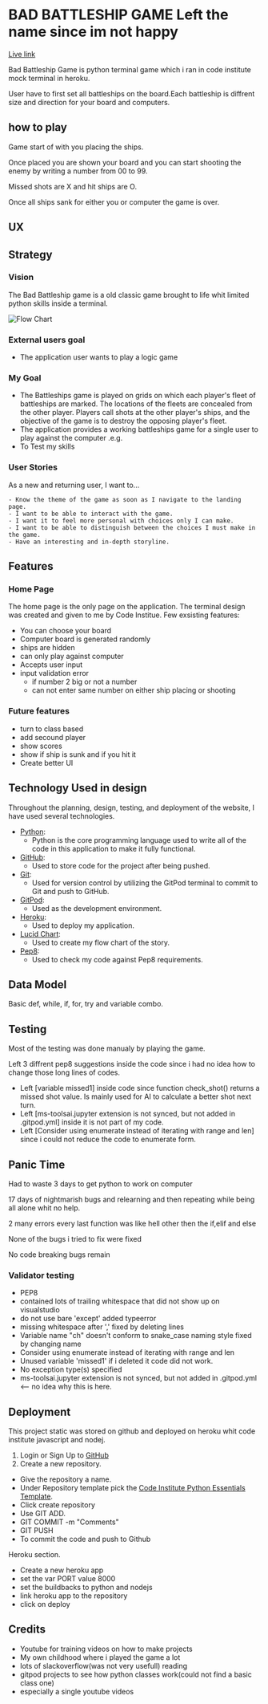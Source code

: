 # BAD BATTLESHIP GAME Left the name since im not happy

[Live link](https://very-bad-battleship.herokuapp.com/)

Bad Battleship Game is python terminal game which i ran in code institute mock terminal in heroku.

User have to first set all battleships on the board.Each battleship is diffrent size and direction for your board and computers.

## how to play

Game start of with you placing the ships.

Once placed you are shown your board and you can start shooting the enemy by writing a number from 00 to 99.

Missed shots are X and hit ships are O.

Once all ships sank for either you or computer the game is over.

## UX

## Strategy

### Vision

The Bad Battleship game is a old classic game brought to life whit limited python skills inside a terminal.

![Flow Chart]()

### External users goal

- The application user wants to play a logic game

### My Goal

- The Battleships game is played on grids on which each player's fleet of battleships are marked. The locations of the fleets are concealed from the other player. Players call shots at the other player's ships, and the objective of the game is to destroy the opposing player's fleet.
- The application provides a working battleships game for a single user to play against the computer .e.g.
- To Test my skills

### User Stories

As a new and returning user, I want to...

    - Know the theme of the game as soon as I navigate to the landing page.
    - I want to be able to interact with the game. 
    - I want it to feel more personal with choices only I can make.
    - I want to be able to distinguish between the choices I must make in the game.
    - Have an interesting and in-depth storyline.

## Features

### Home Page

The home page is the only page on the application. The terminal design was created and given to me by Code Institue.
Few exsisting features:

- You can choose your board
- Computer board is generated randomly
- ships are hidden
- can only play against computer
- Accepts user input
- input validation error
  - if number 2 big or not a number
  - can not enter same number on either ship placing or shooting

### Future features

- turn to class based
- add secound player
- show scores
- show if ship is sunk and if you hit it
- Create better UI

## Technology Used in design

Throughout the planning, design, testing, and deployment of the website, I have used several technologies.

- [Python](https://www.python.org/):
  - Python is the core programming language used to write all of the code in this application to make it fully functional.
- [GitHub](https://github.com/dashboard):
  - Used to store code for the project after being pushed.
- [Git](https://git-scm.com/):
  - Used for version control by utilizing the GitPod terminal to commit to Git and push to GitHub.
- [GitPod](https://gitpod.io/workspaces):
  - Used as the development environment.
- [Heroku](https://heroku.com/):
  - Used to deploy my application.
- [Lucid Chart](https://lucid.app/users/login#/login):
  - Used to create my flow chart of the story.
- [Pep8](http://pep8online.com/):
  - Used to check my code against Pep8 requirements.

## Data Model

Basic def, while, if, for, try and variable combo.

## Testing

Most of the testing was done manualy by playing the game.

Left 3 diffrent pep8 suggestions inside the code since i had no idea how to change those long lines of codes.

- Left [variable missed1] inside code since function check_shot() returns a missed shot value. Is mainly used for AI to calculate a better shot next turn.
- Left [ms-toolsai.jupyter extension is not synced, but not added in .gitpod.yml] inside it is not part of my code.
- Left [Consider using enumerate instead of iterating with range and len] since i could not reduce the code to enumerate form.

## Panic Time

Had to waste 3 days to get python to work on computer

17 days of nightmarish bugs and relearning and then repeating while being all alone whit no help.

2 many errors every last function was like hell other then the if,elif and else

None of the bugs i tried to fix were fixed

No code breaking bugs remain

### Validator testing

- PEP8
- contained lots of trailing whitespace that did not show up on visualstudio
- do not use bare 'except' added typeerror
- missing whitespace after ',' fixed by deleting lines
- Variable name "ch" doesn't conform to snake_case naming style fixed by changing name
- Consider using enumerate instead of iterating with range and len
- Unused variable 'missed1' if i deleted it code did not work.
- No exception type(s) specified
- ms-toolsai.jupyter extension is not synced, but not added in .gitpod.yml <-- no idea why this is here.

## Deployment

This project static was stored on github and deployed on heroku whit code institute javascript and nodej.

1. Login or Sign Up to [GitHub](https://github.com/login "Link to GitHub login page")
2. Create a new repository.

- Give the repository a name.
- Under Repository template pick the [Code Institute Python Essentials Template](https://github.com/Code-Institute-Org/python-essentials-template).
- Click create repository
- Use GIT ADD.
- GIT COMMIT -m "Comments"
- GIT PUSH
- To commit the code and push to Github

Heroku section.

- Create a new heroku app
- set the var PORT value 8000
- set the buildbacks to python and nodejs
- link heroku app to the repository
- click on deploy

## Credits

- Youtube for training videos on how to make projects
- My own childhood where i played the game a lot
- lots of slackoverflow(was not very usefull) reading
- gitpod projects to see how python classes work(could not find a basic class one)
- especially a single youtube videos
